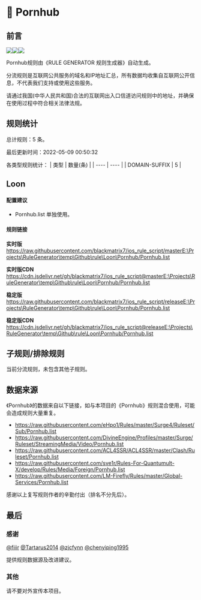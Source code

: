 # 🧸 Pornhub

## 前言

![](https://shields.io/badge/-移除重复规则-ff69b4)![](https://shields.io/badge/-DOMAIN与DOMAIN--SUFFIX合并-green)![](https://shields.io/badge/-IP--CIDR(6)合并-blueviolet)

Pornhub规则由《RULE GENERATOR 规则生成器》自动生成。

分流规则是互联网公共服务的域名和IP地址汇总，所有数据均收集自互联网公开信息，不代表我们支持或使用这些服务。

请通过我国(中华人民共和国)合法的互联网出入口信道访问规则中的地址，并确保在使用过程中符合相关法律法规。

## 规则统计

总计规则：5 条。

最后更新时间：2022-05-09 00:50:32

各类型规则统计：
| 类型 | 数量(条)  | 
| ---- | ----  |
| DOMAIN-SUFFIX | 5  | 


## Loon 

#### 配置建议
- Pornhub.list 单独使用。

#### 规则链接
**实时版**
https://raw.githubusercontent.com/blackmatrix7/ios_rule_script/masterE:\Projects\RuleGenerator\temp\Github\rule\Loon\Pornhub/Pornhub.list

**实时版CDN**
https://cdn.jsdelivr.net/gh/blackmatrix7/ios_rule_script@masterE:\Projects\RuleGenerator\temp\Github\rule\Loon\Pornhub/Pornhub.list

**稳定版**
https://raw.githubusercontent.com/blackmatrix7/ios_rule_script/releaseE:\Projects\RuleGenerator\temp\Github\rule\Loon\Pornhub/Pornhub.list

**稳定版CDN**
https://cdn.jsdelivr.net/gh/blackmatrix7/ios_rule_script@releaseE:\Projects\RuleGenerator\temp\Github\rule\Loon\Pornhub/Pornhub.list

## 子规则/排除规则


当前分流规则，未包含其他子规则。

## 数据来源

《Pornhub》的数据来自以下链接，如与本项目的《Pornhub》规则混合使用，可能会造成规则大量重复。

- https://raw.githubusercontent.com/eHpo1/Rules/master/Surge4/Ruleset/Sub/Pornhub.list
- https://raw.githubusercontent.com/DivineEngine/Profiles/master/Surge/Ruleset/StreamingMedia/Video/Pornhub.list
- https://raw.githubusercontent.com/ACL4SSR/ACL4SSR/master/Clash/Ruleset/Pornhub.list
- https://raw.githubusercontent.com/sve1r/Rules-For-Quantumult-X/develop/Rules/Media/Foreign/Pornhub.list
- https://raw.githubusercontent.com/LM-Firefly/Rules/master/Global-Services/Pornhub.list


感谢以上复写规则作者的辛勤付出（排名不分先后）。

## 最后

### 感谢

[@fiiir](https://github.com/fiiir) [@Tartarus2014](https://github.com/Tartarus2014) [@zjcfynn](https://github.com/zjcfynn) [@chenyiping1995](https://github.com/chenyiping1995) 

提供规则数据源及改进建议。

### 其他

请不要对外宣传本项目。